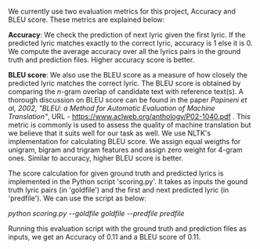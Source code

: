 We currently use two evaluation metrics for this project, Accuracy and BLEU score. These metrics are explained below:

**Accuracy**: We check the prediction of next lyric given the first lyric. If the predicted lyric matches exactly to the correct lyric, accuracy is 1 else it is 0. We compute the average accuracy over all the lyrics pairs in the ground truth and prediction files. Higher accuracy score is better.

**BLEU score**: We also use the BLEU score as a measure of how closely the predicted lyric matches the correct lyric. The BLEU score is obtained by comparing the *n*-gram overlap of candidate text with reference text(s). A thorough discussion on BLEU score can be found in the paper *Papineni et al, 2002, "BLEU: a Method for Automatic Evaluation of Machine Translation"*, URL - https://www.aclweb.org/anthology/P02-1040.pdf . This metric is commonly is used to assess the quality of machine translation but we believe that it suits well for our task as well. We use NLTK's implementation for calculating BLEU score. We assign equal weigths for unigram, bigram and trigram features and assign zero weight for 4-gram ones. Similar to accuracy, higher BLEU score is better.

The score calculation for given ground truth and predicted lyrics is implemented in the Python script 'scoring.py'. It takes as inputs the gound truth lyric pairs (in 'goldfile') and the first and next predicted lyric (in 'predfile'). We can use the script as below:

*python scoring.py --goldfile goldfile --predfile predfile*

Running this evaluation script with the ground truth and prediction files as inputs, we get an Accuracy of 0.11 and a BLEU score of 0.11.